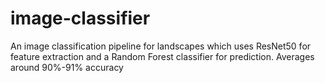 # image-classifier
An image classification pipeline for landscapes which uses ResNet50 for feature extraction and a Random Forest classifier for prediction. Averages around 90%-91% accuracy
